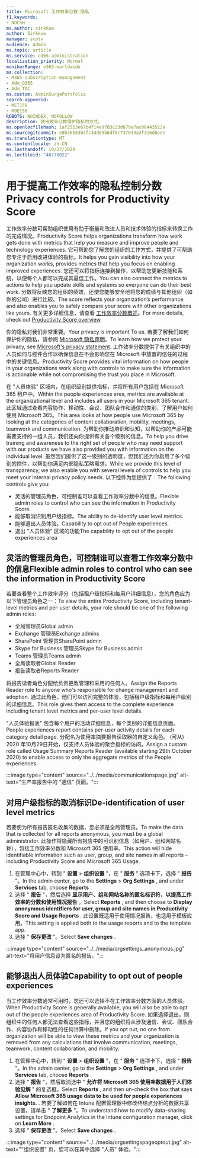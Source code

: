 ```yaml
---
title: Microsoft 工作效率分数-隐私
f1.keywords:
- NOCSH
ms.author: sirkkuw
author: Sirkkuw
manager: scotv
audience: Admin
ms.topic: article
ms.service: o365-administration
localization_priority: Normal
monikerRange: o365-worldwide
ms.collection:
- M365-subscription-management
- Adm_O365
- Adm_TOC
ms.custom: AdminSurgePortfolio
search.appverid:
- MET150
- MOE150
ROBOTS: NOINDEX, NOFOLLOW
description: 使用效率分数保护隐私的方式。
ms.openlocfilehash: 1af2553e67b4f14e9783c23d679a7ac96443512a
ms.sourcegitcommit: e8b3855302fc34d09b6df6c737033a2f326d6eee
ms.translationtype: MT
ms.contentlocale: zh-CN
ms.lasthandoff: 10/27/2020
ms.locfileid: "48770022"
---
```

# <a name="privacy-controls-for-productivity-score"></a><span data-ttu-id="00dd6-103">用于提高工作效率的隐私控制分数</span><span class="sxs-lookup"><span data-stu-id="00dd6-103">Privacy controls for Productivity Score</span></span>

<span data-ttu-id="00dd6-104">工作效率分数可帮助组织使用有助于衡量和改进人员和技术体验的指标来转换工作的完成情况。</span><span class="sxs-lookup"><span data-stu-id="00dd6-104">Productivity Score helps organizations transform how work gets done with metrics that help you measure and improve people and technology experiences.</span></span> <span data-ttu-id="00dd6-105">它可帮助您了解您的组织的工作方式，并提供了可帮助您专注于启用改进体验的指标。</span><span class="sxs-lookup"><span data-stu-id="00dd6-105">It helps you gain visibility into how your organization works, provides metrics that help you focus on enabling improved experiences.</span></span>  <span data-ttu-id="00dd6-106">您还可以将指标连接到操作，以帮助您更新技能和系统，以便每个人都可以完成其最佳工作。</span><span class="sxs-lookup"><span data-stu-id="00dd6-106">You can also connect the metrics to actions to help you update skills and systems so everyone can do their best work.</span></span> <span data-ttu-id="00dd6-107">分数将反映您的组织的绩效，还使您能够安全地将您的成绩与其他组织（如你的公司）进行比较。</span><span class="sxs-lookup"><span data-stu-id="00dd6-107">The score reflects your organization’s performance and also enables you to safely compare your score with other organizations like yours.</span></span>  <span data-ttu-id="00dd6-108">有关更多详细信息，请查看 [工作效率分数概述](productivity-score.md)。</span><span class="sxs-lookup"><span data-stu-id="00dd6-108">For more details, check out [Productivity Score overview](productivity-score.md).</span></span>

<span data-ttu-id="00dd6-109">你的隐私对我们非常重要。</span><span class="sxs-lookup"><span data-stu-id="00dd6-109">Your privacy is important To us.</span></span> <span data-ttu-id="00dd6-110">若要了解我们如何保护你的隐私，请参阅 [Microsoft 隐私声明](https://privacy.microsoft.com/privacystatement)。</span><span class="sxs-lookup"><span data-stu-id="00dd6-110">To learn how we protect your privacy, see [Microsoft's privacy statement](https://privacy.microsoft.com/privacystatement).</span></span> <span data-ttu-id="00dd6-111">工作效率分数提供了有关组织中的人员如何与控件合作以确保信息在不会影响您在 Microsoft 中放置的信任的过程中的关键信息。</span><span class="sxs-lookup"><span data-stu-id="00dd6-111">Productivity Score provides vital information on how people in your organizations work along with controls to make sure the information is actionable while not compromising the trust you place in Microsoft.</span></span>

<span data-ttu-id="00dd6-112">在 "人员体验" 区域内，在组织级别提供指标，并将所有用户包括在 Microsoft 365 租户中。</span><span class="sxs-lookup"><span data-stu-id="00dd6-112">Within the people experiences area, metrics are available at the organizational   level and includes all users in your Microsoft 365 tenant.</span></span> <span data-ttu-id="00dd6-113">此区域通过查看内容协作、移动性、会议、团队合作和通信的类别，了解用户如何使用 Microsoft 365。</span><span class="sxs-lookup"><span data-stu-id="00dd6-113">This area looks at how people use Microsoft 365 by looking at the categories of content collaboration, mobility, meetings, teamwork and communication.</span></span> <span data-ttu-id="00dd6-114">为帮助你推动培训和认知，以帮助你的产品可能需要支持的一组人员，我们还向你提供有关各个级别的信息。</span><span class="sxs-lookup"><span data-stu-id="00dd6-114">To help you drive   training and awareness  to the right set of people who may need support with our products we have also provided you with information on the  individual level.</span></span> <span data-ttu-id="00dd6-115">虽然我们提供了这一级别的透明度，但我们还为你启用了多个级别的控件，以帮助你满足内部隐私策略需求。</span><span class="sxs-lookup"><span data-stu-id="00dd6-115">While we provide this level of transparency, we also enable you with several levels of controls to help you meet your internal privacy policy needs.</span></span>
<span data-ttu-id="00dd6-116">以下控件为您提供了：</span><span class="sxs-lookup"><span data-stu-id="00dd6-116">The following controls give you:</span></span>

- <span data-ttu-id="00dd6-117">灵活的管理员角色，可控制谁可以查看工作效率分数中的信息。</span><span class="sxs-lookup"><span data-stu-id="00dd6-117">Flexible admin roles to control who can see the information in Productivity Score.</span></span>
- <span data-ttu-id="00dd6-118">能够取消识别用户级指标。</span><span class="sxs-lookup"><span data-stu-id="00dd6-118">The ability to de-identify user level metrics.</span></span>
- <span data-ttu-id="00dd6-119">能够退出人员体验。</span><span class="sxs-lookup"><span data-stu-id="00dd6-119">Capability to opt out of People experiences.</span></span>
- <span data-ttu-id="00dd6-120">退出 "人员体验" 区域的功能</span><span class="sxs-lookup"><span data-stu-id="00dd6-120">The capability to opt out of the people   experiences area</span></span>

## <a name="flexible-admin-roles-to-control-who-can-see-the-information-in-productivity-score"></a><span data-ttu-id="00dd6-121">灵活的管理员角色，可控制谁可以查看工作效率分数中的信息</span><span class="sxs-lookup"><span data-stu-id="00dd6-121">Flexible admin roles to control who can see the information in Productivity Score</span></span>

<span data-ttu-id="00dd6-122">若要查看整个工作效率评分（包括租户级指标和每用户详细信息），您的角色应为以下管理员角色之一：</span><span class="sxs-lookup"><span data-stu-id="00dd6-122">To view the entire Productivity Score, including tenant-level metrics and per-user details, your role should be one of the following admin roles:</span></span>

- <span data-ttu-id="00dd6-123">全局管理员</span><span class="sxs-lookup"><span data-stu-id="00dd6-123">Global admin</span></span>
- <span data-ttu-id="00dd6-124">Exchange 管理员</span><span class="sxs-lookup"><span data-stu-id="00dd6-124">Exchange admins</span></span>
- <span data-ttu-id="00dd6-125">SharePoint 管理员</span><span class="sxs-lookup"><span data-stu-id="00dd6-125">SharePoint admin</span></span>
- <span data-ttu-id="00dd6-126">Skype for Business 管理员</span><span class="sxs-lookup"><span data-stu-id="00dd6-126">Skype for Business admin</span></span>
- <span data-ttu-id="00dd6-127">Teams 管理员</span><span class="sxs-lookup"><span data-stu-id="00dd6-127">Teams admin</span></span>
- <span data-ttu-id="00dd6-128">全局读取者</span><span class="sxs-lookup"><span data-stu-id="00dd6-128">Global Reader</span></span>
- <span data-ttu-id="00dd6-129">报告读取者</span><span class="sxs-lookup"><span data-stu-id="00dd6-129">Reports Reader</span></span>

<span data-ttu-id="00dd6-130">将报告读者角色分配给负责更改管理和采用的任何人。</span><span class="sxs-lookup"><span data-stu-id="00dd6-130">Assign the Reports Reader role to anyone who's responsible for change management and adoption.</span></span> <span data-ttu-id="00dd6-131">通过此角色，他们可以访问完整的体验，包括租户级指标和每用户级别的详细信息。</span><span class="sxs-lookup"><span data-stu-id="00dd6-131">This role gives them access to the complete experience including tenant level metrics and per-user level details.</span></span>

<span data-ttu-id="00dd6-132">"人员体验报表" 包含每个用户的活动详细信息，每个类别的详细信息页面。</span><span class="sxs-lookup"><span data-stu-id="00dd6-132">People experiences report contains per-user activity details for each category detail page.</span></span> <span data-ttu-id="00dd6-133">分配名为使用率摘要报告读取器的自定义角色。 (可从) 2020 年10月29日开始，仅支持人员体验的聚合指标的访问。</span><span class="sxs-lookup"><span data-stu-id="00dd6-133">Assign a custom role called Usage Summary Reports Reader (available starting 29th October 2020) to enable access to only the aggregate metrics of the People experiences.</span></span>

:::image type="content" source="../../media/communicationspage.jpg" alt-text="生产率报告中的 "通信" 页面。":::

## <a name="de-identification-of-user-level-metrics"></a><span data-ttu-id="00dd6-135">对用户级指标的取消标识</span><span class="sxs-lookup"><span data-stu-id="00dd6-135">De-identification of user level metrics</span></span>

<span data-ttu-id="00dd6-136">若要使为所有报告匿名收集的数据，您必须是全局管理员。</span><span class="sxs-lookup"><span data-stu-id="00dd6-136">To make the data that is collected for all reports anonymous, you must be a global administrator.</span></span> <span data-ttu-id="00dd6-137">此操作将隐藏所有报告中的可识别信息（如用户、组和网站名称），包括工作效率分数和 Microsoft 365 使用率。</span><span class="sxs-lookup"><span data-stu-id="00dd6-137">This action will hide identifiable information such as user, group, and site names in all reports – including Productivity Score and Microsoft 365 Usage.</span></span>

1. <span data-ttu-id="00dd6-138">在管理中心中，转到 " **设置**   >   **组织设置** "，在 " **服务** " 选项卡下，选择 " **报告** "。</span><span class="sxs-lookup"><span data-stu-id="00dd6-138">In the admin center, go to the  **Settings**  >  **Org Settings** , and under  **Services**  tab, choose  **Reports** .</span></span>
2. <span data-ttu-id="00dd6-139">选择 "  **报告** "，然后选择  **显示用户、组和网站名称的匿名标识符，以提高工作效率的分数和使用情况报告** 。</span><span class="sxs-lookup"><span data-stu-id="00dd6-139">Select  **Reports** , and then choose to  **Display anonymous identifiers for user, group and site names in Productivity Score and Usage Reports** .</span></span> <span data-ttu-id="00dd6-140">此设置既适用于使用情况报告，也适用于模板应用。</span><span class="sxs-lookup"><span data-stu-id="00dd6-140">This setting is applied both to the usage reports and to the template app.</span></span>
3. <span data-ttu-id="00dd6-141">选择 "  **保存更改** "。</span><span class="sxs-lookup"><span data-stu-id="00dd6-141">Select  **Save changes** .</span></span>

:::image type="content" source="../../media/orgsettings_anonymous.jpg" alt-text="将用户信息设为匿名的报告。":::

## <a name="capability-to-opt-out-of-people-experiences"></a><span data-ttu-id="00dd6-143">能够退出人员体验</span><span class="sxs-lookup"><span data-stu-id="00dd6-143">Capability to opt out of people experiences</span></span>

<span data-ttu-id="00dd6-144">当工作效率分数通常可用时，您还可以选择不在工作效率分数方面的人员体验。</span><span class="sxs-lookup"><span data-stu-id="00dd6-144">When Productivity Score is generally available, you will also be able to opt out of the people experiences area of Productivity Score.</span></span> <span data-ttu-id="00dd6-145">如果选择退出，则组织中的任何人都无法查看这些指标，并且您的组织将从涉及通信、会议、团队合作、内容协作和移动性的任何计算中删除。</span><span class="sxs-lookup"><span data-stu-id="00dd6-145">If you opt out, no one from  organization will be able to view these metrics and your organization is removed from any calculations that involve communication, meetings, teamwork, content collaboration, and mobility.</span></span>

1. <span data-ttu-id="00dd6-146">在管理中心中，转到 " **设置**   >   **组织设置** "，在 " **服务** " 选项卡下，选择 " **报告** "。</span><span class="sxs-lookup"><span data-stu-id="00dd6-146">In the admin center, go to the  **Settings**  >  **Org Settings** , and under  **Services**  tab, choose  **Reports** .</span></span>
2. <span data-ttu-id="00dd6-147">选择 "  **报告** "，然后取消选中 "  **允许将 Microsoft 365 使用率数据用于人们体验见解** " 的复选框。</span><span class="sxs-lookup"><span data-stu-id="00dd6-147">Select  **Reports** , and then un-check the box that says  **Allow Microsoft 365 usage data to be used for people experiences insights.** .</span></span> <span data-ttu-id="00dd6-148">若要了解如何在 Intune 配置管理器中修改终结点分析的数据共享设置，请单击 " **了解更多** "。</span><span class="sxs-lookup"><span data-stu-id="00dd6-148">To understand how to modify data-sharing settings for Endpoint Analytics in the Intune configuration manager, click on **Learn More** .</span></span>
3. <span data-ttu-id="00dd6-149">选择 "  **保存更改** "。</span><span class="sxs-lookup"><span data-stu-id="00dd6-149">Select  **Save changes** .</span></span>

:::image type="content" source="../../media/orgsettingspageoptout.jpg" alt-text=""组织设置" 页，您可以在其中选择 "人员" 体验。":::